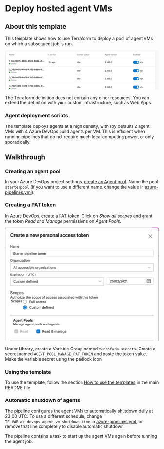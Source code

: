 # Deploy hosted agent VMs

## About this template

This template shows how to use Terraform to deploy a pool of agent VMs on which a subsequent job is run.

![agent pool](/docs/images/terraform_starter/301-agent-pool.png)

The Terraform definition does not contain any other resources.
You can extend the definition with your custom infrastructure, such as Web Apps.

### Agent deployment scripts

The template deploys agents at a high density, with (by default) 2 agent VMs with 4 Azure DevOps build agents per VM.
This is efficient when running pipelines that do not require much local computing power, or only sporadically.

## Walkthrough

### Creating an agent pool

In your Azure DevOps project settings, [create an Agent pool](https://docs.microsoft.com/en-us/azure/devops/pipelines/agents/pools-queues).
Name the pool `starterpool` (if you want to use a different name, change the value in [azure-pipelines.yml](azure-pipelines.yml)).

### Creating a PAT token

In Azure DevOps, [create a PAT token](https://docs.microsoft.com/en-us/azure/devops/organizations/accounts/use-personal-access-tokens-to-authenticate?view=azure-devops&tabs=preview-page).
Click on *Show all scopes* and grant the token *Read and Manage* permissions on *Agent Pools*.

![PAT token](/docs/images/terraform_starter/301-pat-token.png)

Under Library, create a Variable Group named `terraform-secrets`. Create a secret
named `AGENT_POOL_MANAGE_PAT_TOKEN` and paste the token value.
Make the variable secret using the padlock icon.

### Using the template

To use the template, follow the section
[How to use the templates](/README.md#how-to-use-the-templates)
in the main README file.

### Automatic shutdown of agents

The pipeline configures the agent VMs to automatically shutdown daily at 23:00 UTC.
To use a different schedule, change `TF_VAR_az_devops_agent_vm_shutdown_time`
in [azure-pipelines.yml](azure-pipelines.yml),
or remove that line completely to disable automatic shutdown.

The pipeline contains a task to start up the agent VMs again before running the agent job.
